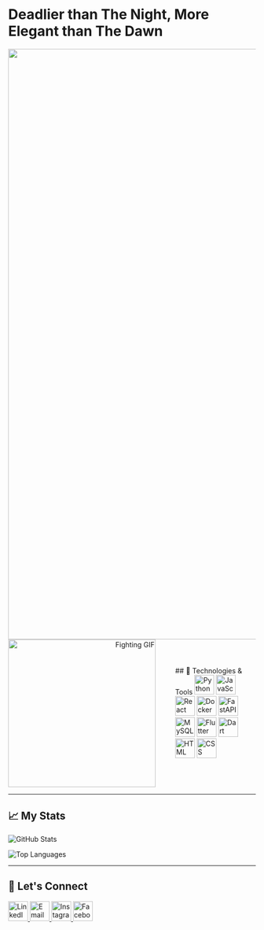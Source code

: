 <!-- Add a title -->
# Deadlier than The Night, More Elegant than The Dawn

<!-- Add the GIF before the About Me section -->
<div align="center">
  <img src="https://wallpapercave.com/wp/wp12756497.jpg" alt="Fighter GIF" width="1200">
</div>

<!-- Add the second GIF and the Technologies section side by side, adjusting position -->
<div style="display: flex; justify-content: flex-end; align-items: center;">
  <div style="flex: 1; text-align: right; margin-right: 20px;">
    <img src="https://media3.giphy.com/media/v1.Y2lkPTc5MGI3NjExcXUxam1hZmg0d25hdjBqN2JmaWtxOWQycjFnaDB1aG81YmdwNjdpZCZlcD12MV9pbnRlcm5hbF9naWZfYnlfaWQmY3Q9Zw/13HgwGsXF0aiGY/giphy.webp" alt="Fighting GIF" width="300">
  </div>
  <div style="flex: 1; text-align: left; margin-left: 20px;">
    ## 🔧 Technologies & Tools
    <img src="https://cdn.jsdelivr.net/gh/devicons/devicon/icons/python/python-original.svg" alt="Python" width="40">
    <img src="https://cdn.jsdelivr.net/gh/devicons/devicon/icons/javascript/javascript-original.svg" alt="JavaScript" width="40">
    <img src="https://cdn.jsdelivr.net/gh/devicons/devicon/icons/react/react-original.svg" alt="React" width="40">
    <img src="https://cdn.jsdelivr.net/gh/devicons/devicon/icons/docker/docker-original.svg" alt="Docker" width="40">
    <img src="https://cdn.jsdelivr.net/gh/devicons/devicon/icons/fastapi/fastapi-original.svg" alt="FastAPI" width="40">
    <img src="https://cdn.jsdelivr.net/gh/devicons/devicon/icons/mysql/mysql-original.svg" alt="MySQL" width="40">
    <img src="https://cdn.jsdelivr.net/gh/devicons/devicon/icons/flutter/flutter-original.svg" alt="Flutter" width="40">
    <img src="https://cdn.jsdelivr.net/gh/devicons/devicon/icons/dart/dart-original.svg" alt="Dart" width="40">
    <img src="https://cdn.jsdelivr.net/gh/devicons/devicon/icons/html5/html5-original.svg" alt="HTML" width="40">
    <img src="https://cdn.jsdelivr.net/gh/devicons/devicon/icons/css3/css3-original.svg" alt="CSS" width="40">
  </div>
</div>

---

## 📈 My Stats
![GitHub Stats](https://github-readme-stats.vercel.app/api?username=yourusername&show_icons=true&theme=dark)

![Top Languages](https://github-readme-stats.vercel.app/api/top-langs/?username=yourusername&layout=compact&theme=dark)

---

## 🤝 Let's Connect
<div>
  <a href="https://www.linkedin.com/in/kareem-yasser-464ab222a">
    <img src="https://cdn.jsdelivr.net/gh/devicons/devicon/icons/linkedin/linkedin-original.svg" alt="LinkedIn" width="40">
  </a>
  <a href="mailto:Kareemyasser1054@gmail.com">
    <img src="https://cdn.jsdelivr.net/gh/devicons/devicon/icons/google/google-original.svg" alt="Email" width="40">
  </a>
  <a href="https://www.instagram.com/karemyassser/">
    <img src="https://upload.wikimedia.org/wikipedia/commons/a/a5/Instagram_icon.png" alt="Instagram" width="40">
  </a>
  <a href="https://www.facebook.com/kareem.yasser.9862273/">
    <img src="https://cdn.jsdelivr.net/gh/devicons/devicon/icons/facebook/facebook-original.svg" alt="Facebook" width="40">
  </a>
</div>
